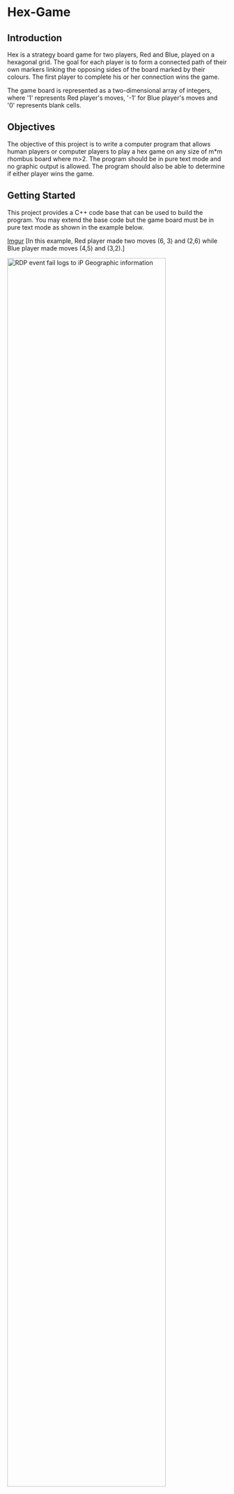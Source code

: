 # Hex-Game

## Introduction

Hex is a strategy board game for two players, Red and Blue, played on a hexagonal grid. The goal for each player is to form a connected path of their own markers linking the opposing sides of the board marked by their colours. The first player to complete his or her connection wins the game.

The game board is represented as a two-dimensional array of integers, where '1' represents Red player's moves, '-1' for Blue player's moves and '0' represents blank cells.

## Objectives

The objective of this project is to write a computer program that allows human players or computer players to play a hex game on any size of m*m rhombus board where m>2. The program should be in pure text mode and no graphic output is allowed. The program should also be able to determine if either player wins the game.

## Getting Started

This project provides a C++ code base that can be used to build the program. You may extend the base code but the game board must be in pure text mode as shown in the example below.

[Imgur](https://imgur.com/UevgJNe.jpg)
[In this example, Red player made two moves (6, 3) and (2,6) while Blue player made moves (4,5) and (3,2).]

<img src="https://i.imgur.com/3d3CEwZ.png" height="85%" width="85%" alt="RDP event fail logs to iP Geographic information"/>


 1 2 3 4 5 6 7 8 
 ----------------------
1 | | | | | | R | | |
2 | | B | | | | | | |
3 | | | | | B | | | |
4 | | | | | | | | | |
5 | | | | | | | | | |
6 | | | R | | | | | |
7 | | | | | | | | | |
8 | | | | | | | | | |
 ----------------------

## Winning the game

The following two figures show two examples of winning status. 

![In this example, Red player wins.](https://photos.google.com/share/AF1QipNC0KaT-pZ1B-4PkatjBAGGb6ge8BfxYsUJlTeCLIqulfrT40RpV7Ehh3r1S-q_yw/photo/AF1QipOxF684JiQj6fTiX4be6nqltX-wmv7A03oHtVNn?key=MXp0Z1RRaTNhU1BDQWNGalFRSGFPbmZyb3gyNUh3)

 1 2 3 4 5 6 7 8 
 --------------------------------
1 | | R | | B | R | | | B |
 2 | | R | | | R | R | B | B |
 3 | B | R | R | B | B | | B | B |
 4 | R | B | R | | B | | B | R |
 5 | R | B | R | R | R | R | | |
 6 | R | R | B | | R | | B | |
 7 | B | B | R | | R |...


![In this example, Blue player wins.](https://photos.google.com/share/AF1QipNC0KaT-pZ1B-4PkatjBAGGb6ge8BfxYsUJlTeCLIqulfrT40RpV7Ehh3r1S-q_yw/photo/AF1QipO4muM_iEe1xZTTXtnnhRsExDvBdp3evkg7E1vG?key=MXp0Z1RRaTNhU1BDQWNGalFRSGFPbmZyb3gyNUh3)

 1 2 3 4 5 6 7 8 
 --------------------------------
1 | | | B | | B | | | B |
 2 | | | B | | | B | B | B |
 3 | B | B | B | B | B | | B | B |
 4 | B | B | B | | B | | B | B |
 5 | B | B | B | B | B | B | | |
 6 | B | B | B | | B | | B | |
 7 | B | B | B | | B |...



## Conclusion

Hex is a simple but deep game with sharp tactics and a profound mathematical underpinning. This project provides an opportunity to build a program that allows human players or computer players to play the game on any size of m*m rhombus board where m>2. The program should be able to determine if either player wins the game. The provided C++ code base can be used as a starting point, but feel free to extend it as needed to meet the objectives of the project.

## Requirements
To run the program, you will need a C++ compiler and any necessary dependencies for the provided code. Please refer to the provided code for specific requirements.

## Usage
To run the program, compile the code using your C++ compiler and run the executable file. The program will prompt you for the size of the board and the players' names. From there, players will take turns making moves on the board until one player wins.



